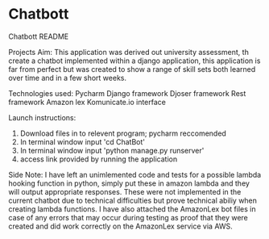 # Chatbott
Chatbott README

Projects Aim:
This application was derived out university assessment, th create a chatbot implemented within a django application, this application is far from perfect but was created to show a range of skill sets both learned over time and in a few short weeks. 

Technologies used:
Pycharm
Django framework
Djoser framework
Rest framework
Amazon lex
Komunicate.io interface


Launch instructions:
1. Download files in to relevent program; pycharm reccomended
2. In terminal window input 'cd ChatBot'
3. In terminal window input 'python manage.py runserver'
4. access link provided by running the application

Side Note:
I have left an unimlemented code and tests for a possible lambda hooking function in python, simply put these in amazon lambda and they will output appropriate responses. These were not implemented in the current chatbot due to technical difficulties but prove technical abiliy when creating lambda functions. I have also attached the AmazonLex bot files in case of any errors that may occur during testing as proof that they were created and did work correctly on the AmazonLex service via AWS.



